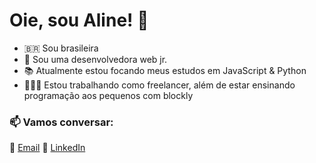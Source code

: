 

# Oie, sou Aline! 👋

- 🇧🇷 Sou brasileira
- 🌱 Sou uma desenvolvedora web jr. 
- 📚 Atualmente estou focando meus estudos em JavaScript & Python
- 👩🏾‍🏫 Estou trabalhando como freelancer, além de estar ensinando programação aos pequenos com blockly 



### 📫 Vamos conversar: 
📧 [Email](mailto:alinearaujodev@gmail.com)
💼 [LinkedIn](https://www.linkedin.com/in/alinearaujodev)
